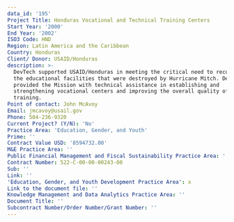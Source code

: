 ```yaml
---
data_id: '195'
Project Title: Honduras Vocational and Technical Training Centers
Start Year: '2000'
End Year: '2002'
ISO3 Code: HND
Region: Latin America and the Caribbean
Country: Honduras
Client/ Donor: USAID/Honduras
description: >-
  DevTech supported USAID/Honduras in meeting the critical need to reconstruct
  the educational facilities that were destroyed by Hurricane Mitch. DevTech
  provided the Mission with technical assistance in establishing and
  strengthening vocational centers and improving the overall quality of the
  training.
Point of contact: John McAvoy
Email: jmcavoy@usail.gov
Phone: 504-236-9320
Current Project? (Y/N): 'No'
Practice Area: 'Education, Gender, and Youth'
Prime: ''
Contract Value USD: '8594732.00'
M&E Practice Area: ''
Public Financial Management and Fiscal Sustainability Practice Area: ''
Contract Number: 522-C-00-00-00243-00
Sub: ''
Link: ''
'Education, Gender, and Youth Development Practice Area': x
Link to the document file: ''
Knowledge Management and Data Analytics Practice Area: ''
Document Title: ''
Subcontract Number/Order Number/Grant Number: ''
---
```

